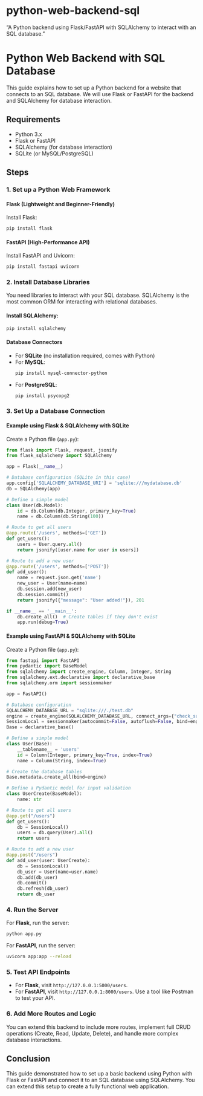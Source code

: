 # python-web-backend-sql
“A Python backend using Flask/FastAPI with SQLAlchemy to interact with an SQL database.”




# Python Web Backend with SQL Database

This guide explains how to set up a Python backend for a website that connects to an SQL database. We will use Flask or FastAPI for the backend and SQLAlchemy for database interaction.

## Requirements
- Python 3.x
- Flask or FastAPI
- SQLAlchemy (for database interaction)
- SQLite (or MySQL/PostgreSQL)

## Steps

### 1. Set up a Python Web Framework

#### Flask (Lightweight and Beginner-Friendly)
Install Flask:
```bash
pip install flask
```

#### FastAPI (High-Performance API)
Install FastAPI and Uvicorn:
```bash
pip install fastapi uvicorn
```

### 2. Install Database Libraries
You need libraries to interact with your SQL database. SQLAlchemy is the most common ORM for interacting with relational databases.

#### Install SQLAlchemy:
```bash
pip install sqlalchemy
```

#### Database Connectors
- For **SQLite** (no installation required, comes with Python)
- For **MySQL**: 
  ```bash
  pip install mysql-connector-python
  ```
- For **PostgreSQL**:
  ```bash
  pip install psycopg2
  ```

### 3. Set Up a Database Connection

#### Example using Flask & SQLAlchemy with SQLite
Create a Python file (`app.py`):
```python
from flask import Flask, request, jsonify
from flask_sqlalchemy import SQLAlchemy

app = Flask(__name__)

# Database configuration (SQLite in this case)
app.config['SQLALCHEMY_DATABASE_URI'] = 'sqlite:///mydatabase.db'
db = SQLAlchemy(app)

# Define a simple model
class User(db.Model):
    id = db.Column(db.Integer, primary_key=True)
    name = db.Column(db.String(100))

# Route to get all users
@app.route('/users', methods=['GET'])
def get_users():
    users = User.query.all()
    return jsonify([user.name for user in users])

# Route to add a new user
@app.route('/users', methods=['POST'])
def add_user():
    name = request.json.get('name')
    new_user = User(name=name)
    db.session.add(new_user)
    db.session.commit()
    return jsonify({"message": "User added!"}), 201

if __name__ == '__main__':
    db.create_all()  # Create tables if they don't exist
    app.run(debug=True)
```

#### Example using FastAPI & SQLAlchemy with SQLite
Create a Python file (`app.py`):
```python
from fastapi import FastAPI
from pydantic import BaseModel
from sqlalchemy import create_engine, Column, Integer, String
from sqlalchemy.ext.declarative import declarative_base
from sqlalchemy.orm import sessionmaker

app = FastAPI()

# Database configuration
SQLALCHEMY_DATABASE_URL = "sqlite:///./test.db"
engine = create_engine(SQLALCHEMY_DATABASE_URL, connect_args={"check_same_thread": False})
SessionLocal = sessionmaker(autocommit=False, autoflush=False, bind=engine)
Base = declarative_base()

# Define a simple model
class User(Base):
    __tablename__ = 'users'
    id = Column(Integer, primary_key=True, index=True)
    name = Column(String, index=True)

# Create the database tables
Base.metadata.create_all(bind=engine)

# Define a Pydantic model for input validation
class UserCreate(BaseModel):
    name: str

# Route to get all users
@app.get("/users")
def get_users():
    db = SessionLocal()
    users = db.query(User).all()
    return users

# Route to add a new user
@app.post("/users")
def add_user(user: UserCreate):
    db = SessionLocal()
    db_user = User(name=user.name)
    db.add(db_user)
    db.commit()
    db.refresh(db_user)
    return db_user
```

### 4. Run the Server
For **Flask**, run the server:
```bash
python app.py
```

For **FastAPI**, run the server:
```bash
uvicorn app:app --reload
```

### 5. Test API Endpoints
- For **Flask**, visit `http://127.0.0.1:5000/users`.
- For **FastAPI**, visit `http://127.0.0.1:8000/users`.
Use a tool like Postman to test your API.

### 6. Add More Routes and Logic
You can extend this backend to include more routes, implement full CRUD operations (Create, Read, Update, Delete), and handle more complex database interactions.

## Conclusion
This guide demonstrated how to set up a basic backend using Python with Flask or FastAPI and connect it to an SQL database using SQLAlchemy. You can extend this setup to create a fully functional web application.

